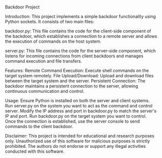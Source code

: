 Backdoor Project

Introduction:
This project implements a simple backdoor functionality using Python sockets. It consists of two main files:

backdoor.py: 
This file contains the code for the client-side component of the backdoor, which establishes a connection to a remote server and allows the execution of commands on the host system.

server.py:
This file contains the code for the server-side component, which listens for incoming connections from client backdoors and manages command execution and file transfers.

Features:
Remote Command Execution: Execute shell commands on the target system remotely.
File Upload/Download: Upload and download files between the target system and the server.
Persistent Connection: The backdoor maintains a persistent connection to the server, allowing continuous communication and control.

Usage:
Ensure Python is installed on both the server and client systems.
Run server.py on the system you want to act as the command and control server.
Modify the IP address and port in backdoor.py to match the server's IP and port.
Run backdoor.py on the target system you want to control.
Once the connection is established, use the server console to send commands to the client backdoor.

Disclaimer:
This project is intended for educational and research purposes only. Unauthorized use of this software for malicious purposes is strictly prohibited. The authors do not endorse or support any illegal activities conducted with this software.


